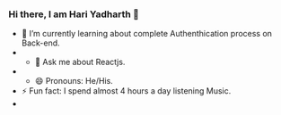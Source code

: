 ### Hi there, I am Hari Yadharth 👋

- 🌱 I’m currently learning about complete Authenthication process on Back-end.
- - 💬 Ask me about Reactjs.
- - 😄 Pronouns: He/His.
- ⚡ Fun fact: I spend almost 4 hours a day listening Music.
- <!-- - 🔭 I’m currently working on ... -->
<!-- - 👯 I’m looking to collaborate on ... -->
<!-- - 🤔 I’m looking for help with ... -->
<!-- - 📫 How to reach me: ... -->


